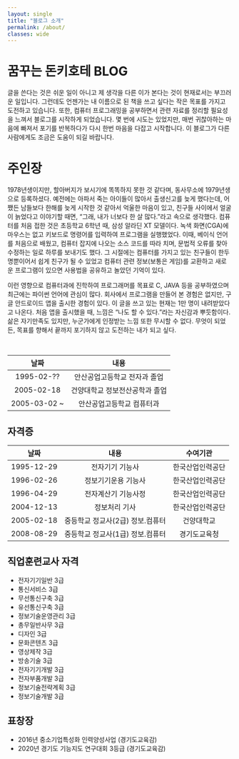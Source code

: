 ```yaml
---
layout: single
title: "블로그 소개"
permalink: /about/
classes: wide
---
```


# 꿈꾸는 돈키호테 BLOG 

글을 쓴다는 것은 쉬운 일이 아니고 제 생각을 다른 이가 본다는 것이 현재로서는 부끄러운 일입니다. 그런데도 언젠가는 내 이름으로 된 책을 쓰고 싶다는 작은 목표를 가지고 도전하고 있습니다. 또한, 컴퓨터 프로그래밍을 공부하면서 관련 자료를 정리할 필요성을 느껴서 블로그를 시작하게 되었습니다. 몇 번에 시도는 있었지만, 매번 귀찮아하는 마음에 빠져서 포기를 반복하다가 다시 한번 마음을 다잡고 시작합니다. 이 블로그가 다른 사람에게도 조금은 도움이 되길 바랍니다.

# 주인장

1978년생이지만, 할아버지가 보시기에 똑똑하지 못한 것 같다며, 동사무소에 1979년생으로 등록하셨다. 예전에는 아파서 죽는 아이들이 많아서 출생신고를 늦게 했다는데, 어쨌든 남들보다 한해를 늦게 시작한 것 같아서 억울한 마음이 있고, 친구들 사이에서 얼굴이 늙었다고 이야기할 때면, “그래, 내가 너보다 한 살 많다.”라고 속으로 생각했다. 컴퓨터를 처음 접한 것은 초등학교 6학년 때, 삼성 알라딘 XT 모델이다. 녹색 화면(CGA)에 마우스는 없고 키보드로 명령어를 입력하여 프로그램을 실행했었다. 이때, 베이식 언어를 처음으로 배웠고, 컴퓨터 잡지에 나오는 소스 코드를 따라 치며, 문법적 오류를 찾아 수정하는 일로 하루를 보내기도 했다. 그 시절에는 컴퓨터를 가지고 있는 친구들이 한두 명뿐이어서 쉽게 친구가 될 수 있었고 컴퓨터 관련 정보(보통은 게임)를 교환하고 새로운 프로그램이 있으면 사용법을 공유하고 놀았던 기억이 있다.  

이런 영향으로 컴퓨터과에 진학하여 프로그래머를 목표로 C, JAVA 등을 공부하였으며 최근에는 파이썬 언어에 관심이 많다. 회사에서 프로그램을 만들어 본 경험은 없지만, 구글 안드로이드 앱을 출시한 경험이 있다. 이 글을 쓰고 있는 현재는 1만 명이 내려받았다고 나온다. 처음 앱을 출시했을 때, 느낌은 “나도 할 수 있다.”라는 자신감과 뿌듯함이다. 삶은 자기만족도 있지만, 누군가에게 인정받는 느낌 또한 무시할 수 없다. 무엇이 되었든, 목표를 향해서 끝까지 포기하지 않고 도전하는 내가 되고 싶다.  
  
  
<br>  

|날짜|내용|
|:---:|:---:|
|1995-02-??|안산공업고등학교 전자과 졸업|
|2005-02-18|건양대학교 정보전산공학과 졸업 |
|2005-03-02 ~ |안산공업고등학교 컴퓨터과 |

## 자격증  

|날짜|내용|수여기관|
|:---:|:---:|:---:|
|1995-12-29|전자기기 기능사|한국산업인력공단|  
|1996-02-26|정보기기운용 기능사|한국산업인력공단|
|1996-04-29|전자계산기 기능사정|한국산업인력공단|  
|2004-12-13|정보처리 기사|한국산업인력공단|  
|2005-02-18|중등학교 정교사(2급) 정보.컴퓨터|건양대학교|  
|2008-08-29|중등학교 정교사(1급) 정보.컴퓨터|경기도교육청|  

## 직업훈련교사 자격
- 전자기기일반 3급
- 통신서비스 3급
- 무선통신구축 3급
- 유선통신구축 3급
- 정보기술운영관리 3급
- 총무일반사무 3급
- 디자인 3급
- 문화콘텐츠 3급
- 영상제작 3급
- 방송기술 3급
- 전자기기개발 3급
- 전자부품개발 3급
- 정보기술전략계획 3급
- 정보기술개발 3급

## 표창장
- 2016년 중소기업특성화 인력양성사업 (경기도교육감)
- 2020년 경기도 기능지도 연구대회 3등급 (경기도교육감)



